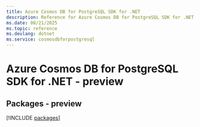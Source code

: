 ```yaml
---
title: Azure Cosmos DB for PostgreSQL SDK for .NET
description: Reference for Azure Cosmos DB for PostgreSQL SDK for .NET
ms.date: 08/21/2025
ms.topic: reference
ms.devlang: dotnet
ms.service: cosmosdbforpostgresql
---
```

# Azure Cosmos DB for PostgreSQL SDK for .NET - preview
## Packages - preview
[!INCLUDE [packages](cosmos-db-for-postgresql-index.md)]
